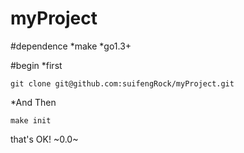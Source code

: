 myProject
=========

#dependence
*make
*go1.3+

#begin
*first

    git clone git@github.com:suifengRock/myProject.git

*And Then

    make init

that's OK! ~0.0~

